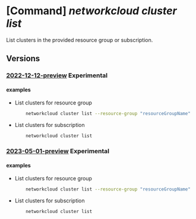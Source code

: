 # [Command] _networkcloud cluster list_

List clusters in the provided resource group or subscription.

## Versions

### [2022-12-12-preview](/Resources/mgmt-plane/L3N1YnNjcmlwdGlvbnMve30vcHJvdmlkZXJzL21pY3Jvc29mdC5uZXR3b3JrY2xvdWQvY2x1c3RlcnM=/2022-12-12-preview.xml) **Experimental**

<!-- mgmt-plane /subscriptions/{}/providers/microsoft.networkcloud/clusters 2022-12-12-preview -->
<!-- mgmt-plane /subscriptions/{}/resourcegroups/{}/providers/microsoft.networkcloud/clusters 2022-12-12-preview -->

#### examples

- List clusters for resource group
    ```bash
        networkcloud cluster list --resource-group "resourceGroupName"
    ```

- List clusters for subscription
    ```bash
        networkcloud cluster list
    ```

### [2023-05-01-preview](/Resources/mgmt-plane/L3N1YnNjcmlwdGlvbnMve30vcHJvdmlkZXJzL21pY3Jvc29mdC5uZXR3b3JrY2xvdWQvY2x1c3RlcnM=/2023-05-01-preview.xml) **Experimental**

<!-- mgmt-plane /subscriptions/{}/providers/microsoft.networkcloud/clusters 2023-05-01-preview -->
<!-- mgmt-plane /subscriptions/{}/resourcegroups/{}/providers/microsoft.networkcloud/clusters 2023-05-01-preview -->

#### examples

- List clusters for resource group
    ```bash
        networkcloud cluster list --resource-group "resourceGroupName"
    ```

- List clusters for subscription
    ```bash
        networkcloud cluster list
    ```
